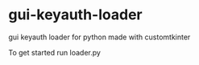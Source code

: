 # gui-keyauth-loader
gui keyauth loader for python made with customtkinter

To get started run loader.py
